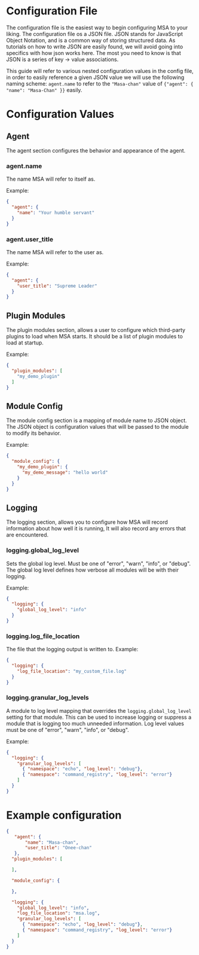 # Configuration File

The configuration file is the easiest way to begin configuring MSA to your liking. The configuration file os a JSON
file. JSON stands for JavaScript Object Notation, and is a common way of storing structured data. As tutorials on 
how to write JSON are easily found, we will avoid going into specifics with how json works here. The most you need to 
know is that JSON is a series of key -> value associations.

This guide will refer to various nested configuration values in the config file, in order to easily reference a given 
JSON value we will use the following naming scheme: `agent.name` to refer to the `"Masa-chan"` value of 
`{"agent": { "name": "Masa-Chan" }}` easily.
 
# Configuration Values
 
## Agent
The agent section configures the behavior and appearance of the agent.

### agent.name
The name MSA will refer to itself as.

Example:
```json
{
  "agent": {
    "name": "Your humble servant" 
  }
}
```

### agent.user_title
The name MSA will refer to the user as.

Example:
```json
{
  "agent": {
    "user_title": "Supreme Leader" 
  }
}
```

## Plugin Modules
The plugin modules section, allows a user to configure which third-party plugins to load when MSA starts. It should 
be a list of plugin modules to load at startup. 

Example:
```json
{
  "plugin_modules": [
    "my_demo_plugin"
  ]
}
```
 

## Module Config
The module config section is a mapping of module name to JSON object. The JSON object is configuration
values that will be passed to the module to modify its behavior.

Example:
```json
{
  "module_config": {
    "my_demo_plugin": { 
      "my_demo_message": "hello world"
    }
  }
}
```

## Logging
The logging section, allows you to configure how MSA will record information about how well it is running,
It will also record any errors that are encountered.

### logging.global_log_level
Sets the global log level. Must be one of "error", "warn", "info", or "debug". The global
log level defines how verbose all modules will be with their logging.

Example:
```json
{
  "logging": { 
    "global_log_level": "info"
  }
}
```

### logging.log_file_location
The file that the logging output is written to.
Example:
```json
{
  "logging": { 
    "log_file_location": "my_custom_file.log"
  }
}
```

### logging.granular_log_levels
A module to log level mapping that overrides the `logging.global_log_level` setting for that module. This can be used to 
increase logging or suppress a module that is logging too much unneeded information. Log level values must be one of 
"error", "warn", "info", or "debug". 

Example:
```json
{
  "logging": { 
    "granular_log_levels": [
      { "namespace": "echo", "log_level": "debug"},
      { "namespace": "command_registry", "log_level": "error"} 
    ]
  }
}
```

# Example configuration
```json
{
   "agent": {
       "name": "Masa-chan",
       "user_title": "Onee-chan"
   },
  "plugin_modules": [

  ],

  "module_config": {

  },

  "logging": {
    "global_log_level": "info",
    "log_file_location": "msa.log",
    "granular_log_levels": [
      { "namespace": "echo", "log_level": "debug"},
      { "namespace": "command_registry", "log_level": "error"}
    ]
  }
}
```

